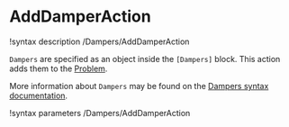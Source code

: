# AddDamperAction

!syntax description /Dampers/AddDamperAction

`Dampers` are specified as an object inside the `[Dampers]` block.
This action adds them to the [Problem](syntax/Problem/index.md).

More information about `Dampers` may be found on the
[Dampers syntax documentation](syntax/Dampers/index.md).

!syntax parameters /Dampers/AddDamperAction
